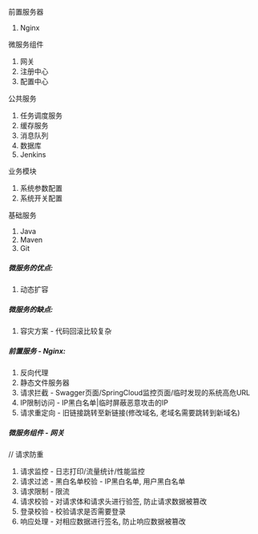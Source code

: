 前置服务器

1. Nginx

微服务组件

1. 网关
2. 注册中心
3. 配置中心

公共服务

1. 任务调度服务
2. 缓存服务
3. 消息队列
4. 数据库
5. Jenkins

业务模块

1. 系统参数配置
2. 系统开关配置

基础服务

1. Java
2. Maven
3. Git



##### 微服务的优点:

1. 动态扩容

##### 微服务的缺点:

1. 容灾方案 - 代码回滚比较复杂



##### 前置服务 - Nginx:

1. 反向代理
1. 静态文件服务器
1. 请求拦截 - Swagger页面/SpringCloud监控页面/临时发现的系统高危URL
1. IP限制访问 - IP黑白名单|临时屏蔽恶意攻击的IP
1. 请求重定向 - 旧链接跳转至新链接(修改域名, 老域名需要跳转到新域名)

##### 微服务组件 - 网关

// 请求防重

1. 请求监控 - 日志打印/流量统计/性能监控
2. 请求过滤 - 黑白名单校验 - IP黑白名单, 用户黑白名单
3. 请求限制 - 限流
4. 请求校验 - 对请求体和请求头进行验签, 防止请求数据被篡改
5. 登录校验 - 校验请求是否需要登录
6. 响应处理 - 对相应数据进行签名, 防止响应数据被篡改

